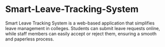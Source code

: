 # Smart-Leave-Tracking-System
Smart Leave Tracking System is a web-based application that simplifies leave management in colleges. Students can submit leave requests online, while staff members can easily accept or reject them, ensuring a smooth and paperless process.
